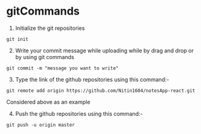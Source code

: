 # gitCommands                                                                                                                                                                                                                                                                                              
1) Initialize the git repositories
```
git init
```
2) Write your commit message while uploading while by drag and drop or by using git commands 
```
git commit -m "message you want to write"
```
3) Type the link of the github repositories using this command:-             
```
git remote add origin https://github.com/Nitin1604/notesApp-react.git
```
Considered above as an example  

4) Push the github repositories using this command:-             
```
git push -u origin master    
```
